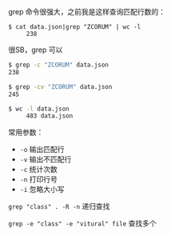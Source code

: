 grep 命令很强大，之前我是这样查询匹配行数的：

```
$ cat data.json|grep "ZCORUM" | wc -l
     238
```

很SB，grep 可以

```bash
$ grep -c "ZCORUM" data.json
238

$ grep -cv "ZCORUM" data.json
245

$ wc -l data.json
     483 data.json
```

常用参数：

- `-o` 输出匹配行
- `-v` 输出不匹配行
- `-c` 统计次数
- `-n` 打印行号
- `-i` 忽略大小写


`grep "class" . -R -n` 递归查找

`grep -e "class" -e "vitural" file` 查找多个
